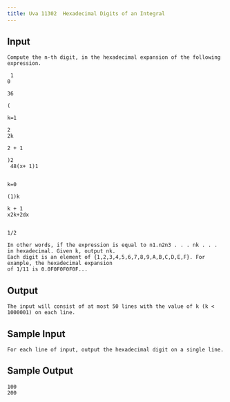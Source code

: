```yaml
---
title: Uva 11302  Hexadecimal Digits of an Integral
---
```



## Input

```text
Compute the n-th digit, in the hexadecimal expansion of the following expression.

 1
0

36

(

k=1

2
2k

2 + 1

)2
 48(x+ 1)1


k=0

(1)k

k + 1
x2k+2dx


1/2

In other words, if the expression is equal to n1.n2n3 . . . nk . . . in hexadecimal. Given k, output nk.
Each digit is an element of {1,2,3,4,5,6,7,8,9,A,B,C,D,E,F}. For example, the hexadecimal expansion
of 1/11 is 0.0F0F0F0F0F...
```

## Output

```text
The input will consist of at most 50 lines with the value of k (k < 1000001) on each line.

```

## Sample Input

```text
For each line of input, output the hexadecimal digit on a single line.

```

## Sample Output

```text
100
200

```
